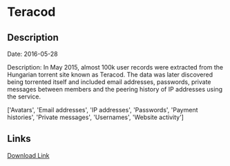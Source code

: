 # Teracod

## Description

Date: 2016-05-28

Description:
In May 2015, almost 100k user records were extracted from the Hungarian torrent site known as Teracod. The data was later discovered being torrented itself and included email addresses, passwords, private messages between members and the peering history of IP addresses using the service.


['Avatars', 'Email addresses', 'IP addresses', 'Passwords', 'Payment histories', 'Private messages', 'Usernames', 'Website activity']

## Links

[Download Link](https://link-to.net/1229997/745.4701393505783/dynamic/?r=aHR0cHM6Ly93d3cubWVkaWFmaXJlLmNvbS92aWV3L0RraWk1aVE0cTZZM2F1eC90ZXJhY29kLm9yZy9maWxl)